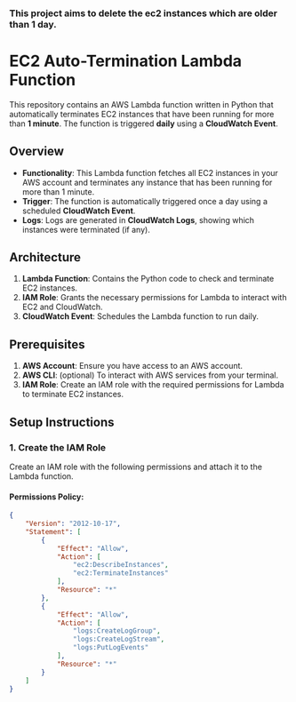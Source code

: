 ### This project aims to delete the ec2 instances which are older than 1 day.

# EC2 Auto-Termination Lambda Function

This repository contains an AWS Lambda function written in Python that automatically terminates EC2 instances that have been running for more than **1 minute**. The function is triggered **daily** using a **CloudWatch Event**.

## Overview

- **Functionality**: This Lambda function fetches all EC2 instances in your AWS account and terminates any instance that has been running for more than 1 minute.
- **Trigger**: The function is automatically triggered once a day using a scheduled **CloudWatch Event**.
- **Logs**: Logs are generated in **CloudWatch Logs**, showing which instances were terminated (if any).

## Architecture

1. **Lambda Function**: Contains the Python code to check and terminate EC2 instances.
2. **IAM Role**: Grants the necessary permissions for Lambda to interact with EC2 and CloudWatch.
3. **CloudWatch Event**: Schedules the Lambda function to run daily.

## Prerequisites

1. **AWS Account**: Ensure you have access to an AWS account.
2. **AWS CLI**: (optional) To interact with AWS services from your terminal.
3. **IAM Role**: Create an IAM role with the required permissions for Lambda to terminate EC2 instances.

## Setup Instructions

### 1. Create the IAM Role

Create an IAM role with the following permissions and attach it to the Lambda function.

#### Permissions Policy:

```json
{
    "Version": "2012-10-17",
    "Statement": [
        {
            "Effect": "Allow",
            "Action": [
                "ec2:DescribeInstances",
                "ec2:TerminateInstances"
            ],
            "Resource": "*"
        },
        {
            "Effect": "Allow",
            "Action": [
                "logs:CreateLogGroup",
                "logs:CreateLogStream",
                "logs:PutLogEvents"
            ],
            "Resource": "*"
        }
    ]
}

